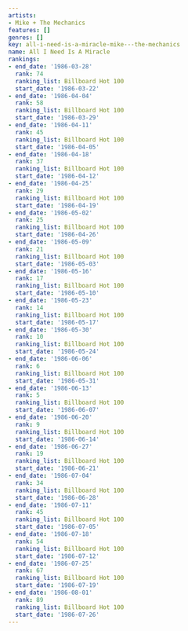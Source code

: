 ```yaml
---
artists:
- Mike + The Mechanics
features: []
genres: []
key: all-i-need-is-a-miracle-mike---the-mechanics
name: All I Need Is A Miracle
rankings:
- end_date: '1986-03-28'
  rank: 74
  ranking_list: Billboard Hot 100
  start_date: '1986-03-22'
- end_date: '1986-04-04'
  rank: 58
  ranking_list: Billboard Hot 100
  start_date: '1986-03-29'
- end_date: '1986-04-11'
  rank: 45
  ranking_list: Billboard Hot 100
  start_date: '1986-04-05'
- end_date: '1986-04-18'
  rank: 37
  ranking_list: Billboard Hot 100
  start_date: '1986-04-12'
- end_date: '1986-04-25'
  rank: 29
  ranking_list: Billboard Hot 100
  start_date: '1986-04-19'
- end_date: '1986-05-02'
  rank: 25
  ranking_list: Billboard Hot 100
  start_date: '1986-04-26'
- end_date: '1986-05-09'
  rank: 21
  ranking_list: Billboard Hot 100
  start_date: '1986-05-03'
- end_date: '1986-05-16'
  rank: 17
  ranking_list: Billboard Hot 100
  start_date: '1986-05-10'
- end_date: '1986-05-23'
  rank: 14
  ranking_list: Billboard Hot 100
  start_date: '1986-05-17'
- end_date: '1986-05-30'
  rank: 10
  ranking_list: Billboard Hot 100
  start_date: '1986-05-24'
- end_date: '1986-06-06'
  rank: 6
  ranking_list: Billboard Hot 100
  start_date: '1986-05-31'
- end_date: '1986-06-13'
  rank: 5
  ranking_list: Billboard Hot 100
  start_date: '1986-06-07'
- end_date: '1986-06-20'
  rank: 9
  ranking_list: Billboard Hot 100
  start_date: '1986-06-14'
- end_date: '1986-06-27'
  rank: 19
  ranking_list: Billboard Hot 100
  start_date: '1986-06-21'
- end_date: '1986-07-04'
  rank: 34
  ranking_list: Billboard Hot 100
  start_date: '1986-06-28'
- end_date: '1986-07-11'
  rank: 45
  ranking_list: Billboard Hot 100
  start_date: '1986-07-05'
- end_date: '1986-07-18'
  rank: 54
  ranking_list: Billboard Hot 100
  start_date: '1986-07-12'
- end_date: '1986-07-25'
  rank: 67
  ranking_list: Billboard Hot 100
  start_date: '1986-07-19'
- end_date: '1986-08-01'
  rank: 89
  ranking_list: Billboard Hot 100
  start_date: '1986-07-26'
---
```



